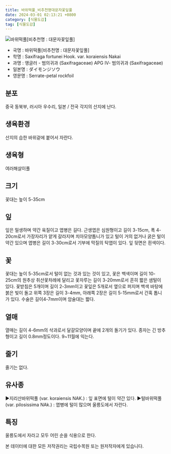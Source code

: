 ```yaml
---
title: 바위떡풀_비추천명대문자꽃잎풀
date: 2024-03-01 02:13:21 +0800
category: [식물도감]
tag: [식물도감]
---
```




![바위떡풀[비추천명 : 대문자꽃잎풀]](/fileUpload/plants/basic/Saxifragaceae/Saxifraga/6922/6922_1_th2.jpg)
- 국명 : 바위떡풀[비추천명 : 대문자꽃잎풀]
- 학명 : Saxifraga fortunei Hook. var. koraiensis Nakai
- 과명 : 앵글러 - 범의귀과 (Saxifragaceae) APG Ⅳ- 범의귀과 (Saxifragaceae)
- 일본명 : ダイモンジソウ
- 영문명 : Serrate-petal rockfoil


## 분포
중국 동북부, 러시아 우수리, 일본 / 전국 각지의 산지에 난다.
## 생육환경
산지의 습한 바위겉에 붙어서 자란다.
## 생육형
여러해살이풀 
## 크기
꽃대는 높이 5-35cm
## 잎
잎은 밀생하며 약간 육질이고 엽병은 길다. 근생엽은 심원형이고 길이 3-15cm, 폭 4-20cm로서 가장자리가 얕게 갈라지며 치아모양톱니가 있고 털이 거의 없거나 굵은 털이 약간 있으며 엽병은 길이 3-30cm로서 기부에 막질의 탁엽이 있다. 잎 뒷면은 흰색이다.
## 꽃
꽃대는 높이 5-35cm로서 털이 없는 것과 있는 것이 있고, 꽃은 백색이며 길이 10-25cm의 원추상 취산꽃차례에 달리고 꽃자루는 길이 3-20mm로서 흔히 짧은 샘털이 있다. 꽃받침은 5개이며 길이 2-3mm이고 꽃잎은 5개로서 옆으로 퍼지며 백색 바탕에 붉은 빛이 돌고 위쪽 3장은 길이 3-4mm, 아래쪽 2장은 길이 5-15mm로서 간혹 톱니가 있다. 수술은 길이4-7mm이며 암술대는 짧다.
## 열매
열매는 길이 4-6mm의 삭과로서 달걀모양이며 끝에 2개의 돌기가 있다. 종자는 긴 방추형이고 길이 0.8mm정도이다. 9~11월에 익는다.
## 줄기
줄기는 없다.
## 유사종
▶지리산바위떡풀 (var. koraiensis NAK.) : 잎 표면에 털이 약간 있다.▶털바위떡풀 (var. pilosissima NAk.) : 엽병에 털이 많으며 울릉도에서 자란다.
## 특징
울릉도에서 자라고 모두 어린 순을 식용으로 한다.






본 데이터에 대한 모든 저작권리는 국립수목원 또는 원저작자에게 있습니다.
